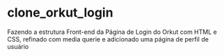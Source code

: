 # clone_orkut_login
 Fazendo a estrutura Front-end da Página de Login do Orkut com HTML e CSS, refinado com media querie e adicionado uma página de perfil de usuário
